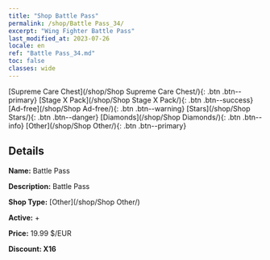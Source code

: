 ```yaml
---
title: "Shop Battle Pass"
permalink: /shop/Battle Pass_34/
excerpt: "Wing Fighter Battle Pass"
last_modified_at: 2023-07-26
locale: en
ref: "Battle Pass_34.md"
toc: false
classes: wide
---
```



  [Supreme Care Chest](/shop/Shop Supreme Care Chest/){: .btn .btn--primary}   [Stage X Pack](/shop/Shop Stage X Pack/){: .btn .btn--success}   [Ad-free](/shop/Shop Ad-free/){: .btn .btn--warning}   [Stars](/shop/Shop Stars/){: .btn .btn--danger}   [Diamonds](/shop/Shop Diamonds/){: .btn .btn--info}   [Other](/shop/Shop Other/){: .btn .btn--primary} 

## Details

 **Name:** Battle Pass 

 **Description:** Battle Pass

 **Shop Type:** [Other](/shop/Shop Other/)

 **Active:** + 

 **Price:** 19.99 $/EUR 

 **Discount: X16** 


